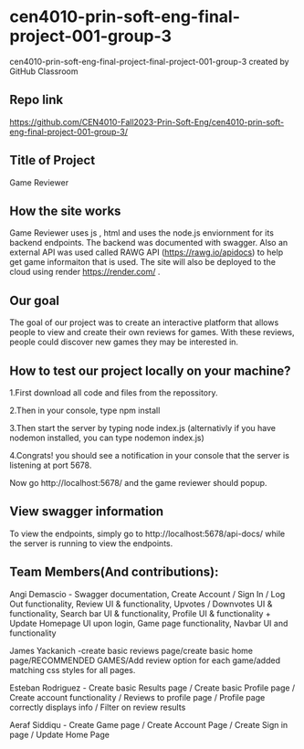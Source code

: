 # cen4010-prin-soft-eng-final-project-001-group-3
  cen4010-prin-soft-eng-final-project-final-project-001-group-3 created by GitHub Classroom

## Repo link
  https://github.com/CEN4010-Fall2023-Prin-Soft-Eng/cen4010-prin-soft-eng-final-project-001-group-3/

## Title of Project
  Game Reviewer

## How the site works
  Game Reviewer uses js , html and uses the node.js enviornment for its backend endpoints. The backend was documented with swagger. Also an external API was used called RAWG API (https://rawg.io/apidocs) to help get game informaiton that is used. The site will also be deployed to the cloud using render https://render.com/ .

## Our goal
  The goal of our project was to create an interactive platform that allows people to view and create their own reviews for games. With these reviews, people could discover new games they may be interested in.

## How to test our project locally on your machine?
1.First download all code and files from the repossitory.

2.Then in your console, type npm install

3.Then start the server by typing node index.js (alternativly if you have nodemon installed, you can type nodemon index.js)

4.Congrats! you should see a notification in your console that the server is listening at port 5678. 

Now go http://localhost:5678/ and the game reviewer should popup.

## View swagger information
  To view the endpoints, simply go to  http://localhost:5678/api-docs/  while the server is running to view the endpoints.

## Team Members(And contributions):

Angi Demascio - Swagger documentation, Create Account / Sign In / Log Out functionality, Review UI & functionality, Upvotes / Downvotes UI & functionality, Search bar UI & functionality, Profile UI & functionality + Update Homepage UI upon login, Game page functionality, Navbar UI and functionality

James Yackanich -create basic reviews page/create basic home page/RECOMMENDED GAMES/Add review option for each game/added matching css styles for all pages.

Esteban Rodriguez - Create basic Results page / Create basic Profile page / Create account functionality / Reviews to profile page / Profile page correctly displays info / Filter on review results

Aeraf Siddiqu - Create Game page / Create Account Page / Create Sign in page / Update Home Page
